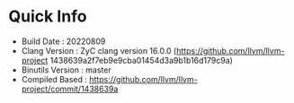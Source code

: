 # Quick Info
* Build Date : 20220809
* Clang Version : ZyC clang version 16.0.0 (https://github.com/llvm/llvm-project 1438639a2f7eb9e9cba01454d3a9b1b16d179c9a)
* Binutils Version : master
* Compiled Based : https://github.com/llvm/llvm-project/commit/1438639a

